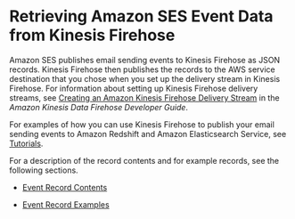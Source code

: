 # Retrieving Amazon SES Event Data from Kinesis Firehose<a name="event-publishing-retrieving-firehose"></a>

Amazon SES publishes email sending events to Kinesis Firehose as JSON records\. Kinesis Firehose then publishes the records to the AWS service destination that you chose when you set up the delivery stream in Kinesis Firehose\. For information about setting up Kinesis Firehose delivery streams, see [Creating an Amazon Kinesis Firehose Delivery Stream](http://docs.aws.amazon.com/firehose/latest/dev/basic-create.html) in the *Amazon Kinesis Data Firehose Developer Guide*\. 

For examples of how you can use Kinesis Firehose to publish your email sending events to Amazon Redshift and Amazon Elasticsearch Service, see [Tutorials](event-publishing-tutorials.md)\.

For a description of the record contents and for example records, see the following sections\.

+ [Event Record Contents](event-publishing-retrieving-firehose-contents.md)

+ [Event Record Examples](event-publishing-retrieving-firehose-examples.md)